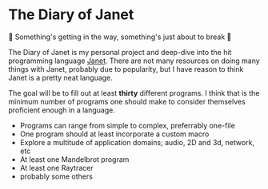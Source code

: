 The Diary of Janet
===

:musical_note: Something's getting in the way, something's just about to break :musical_note:

The Diary of Janet is my personal project and deep-dive into the hit programming language [Janet](https://janet-lang.org/). There are not many resources on doing many things with Janet, probably due to popularity, but I have reason to think Janet is a pretty neat language.

The goal will be to fill out at least **thirty** different programs. I think that is the minimum number of programs one should make to consider themselves proficient enough in a language.

* Programs can range from simple to complex, preferrably one-file
* One program should at least incorporate a custom macro
* Explore a multitude of application domains; audio, 2D and 3d, network, etc
* At least one Mandelbrot program
* At least one Raytracer
* probably some others
